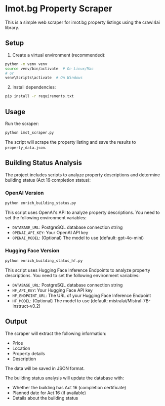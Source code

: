 # Imot.bg Property Scraper

This is a simple web scraper for imot.bg property listings using the crawl4ai library.

## Setup

1. Create a virtual environment (recommended):
```bash
python -m venv venv
source venv/bin/activate  # On Linux/Mac
# or
venv\Scripts\activate  # On Windows
```

2. Install dependencies:
```bash
pip install -r requirements.txt
```

## Usage

Run the scraper:
```bash
python imot_scraper.py
```

The script will scrape the property listing and save the results to `property_data.json`.

## Building Status Analysis

The project includes scripts to analyze property descriptions and determine building status (Act 16 completion status):

### OpenAI Version

```bash
python enrich_building_status.py
```

This script uses OpenAI's API to analyze property descriptions. You need to set the following environment variables:
- `DATABASE_URL`: PostgreSQL database connection string
- `OPENAI_API_KEY`: Your OpenAI API key
- `OPENAI_MODEL`: (Optional) The model to use (default: gpt-4o-mini)

### Hugging Face Version

```bash
python enrich_building_status_hf.py
```

This script uses Hugging Face Inference Endpoints to analyze property descriptions. You need to set the following environment variables:
- `DATABASE_URL`: PostgreSQL database connection string
- `HF_API_KEY`: Your Hugging Face API key
- `HF_ENDPOINT_URL`: The URL of your Hugging Face Inference Endpoint
- `HF_MODEL`: (Optional) The model to use (default: mistralai/Mistral-7B-Instruct-v0.2)

## Output

The scraper will extract the following information:
- Price
- Location
- Property details
- Description

The data will be saved in JSON format.

The building status analysis will update the database with:
- Whether the building has Act 16 (completion certificate)
- Planned date for Act 16 (if available)
- Details about the building status 